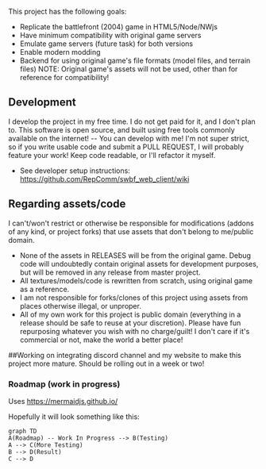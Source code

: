 
This project has the following goals:
- Replicate the battlefront (2004) game in HTML5/Node/NWjs
- Have minimum compatibility with original game servers
- Emulate game servers (future task) for both versions
- Enable modern modding
- Backend for using original game's file formats (model files, and terrain files)
  NOTE: Original game's assets will not be used, other than for reference for compatibility!

## Development

I develop the project in my free time. I do not get paid for it, and I don't plan to. This software is open source, and built using free tools commonly available on the internet! -- You can develop with me! I'm not super strict, so if you write usable code and submit a PULL REQUEST, I will probably feature your work! Keep code readable, or I'll refactor it myself.
- See developer setup instructions: https://github.com/RepComm/swbf_web_client/wiki

## Regarding assets/code
I can't/won't restrict or otherwise be responsible for modifications (addons of any kind, or project forks) that use assets that don't belong to me/public domain.
- None of the assets in RELEASES will be from the original game.
Debug code will undoubtedly contain original assets for development purposes, but will be removed in any release from master project.
- All textures/models/code is rewritten from scratch, using original game as a reference.
- I am not responsible for forks/clones of this project using assets from places otherwise illegal, or unproper.
- All of my own work for this project is public domain (everything in a release should be safe to reuse at your discretion). Please have fun repurposing whatever you wish with no charge/guilt! I don't care if it's commercial or not, make the world a better place!

##Working on integrating discord channel and my website to make this project more mature. Should be rolling out in a week or two!

### Roadmap (work in progress)

Uses https://mermaidjs.github.io/

Hopefully it will look something like this:

```mermaid
graph TD
A(Roadmap) -- Work In Progress --> B(Testing)
A --> C(More Testing)
B --> D(Result)
C --> D
```
